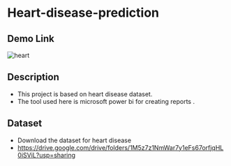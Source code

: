 # Heart-disease-prediction

## Demo Link
![heart](https://user-images.githubusercontent.com/89097984/129913139-84a762f3-45d7-48ee-aab0-d416a8b81b67.gif)

## Description
- This  project is based on heart disease dataset.
- The tool used here is microsoft power bi for creating reports .

## Dataset
- Download the dataset for heart disease
- https://drive.google.com/drive/folders/1M5z7z1NmWar7y1eFs67orfjqHL0iSViL?usp=sharing
